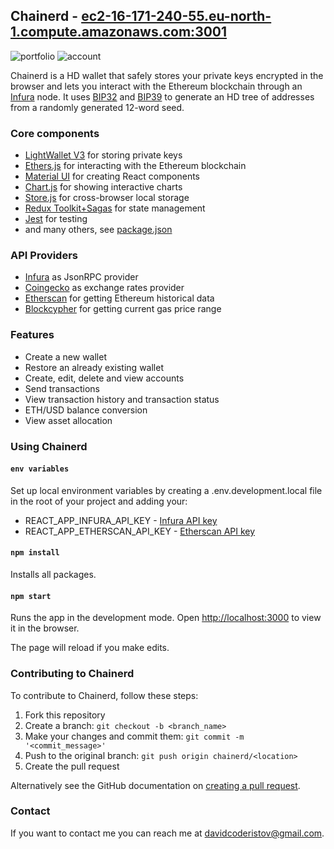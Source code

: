 ## Chainerd - [ec2-16-171-240-55.eu-north-1.compute.amazonaws.com:3001](http://ec2-16-171-240-55.eu-north-1.compute.amazonaws.com:3001/)

![portfolio](https://user-images.githubusercontent.com/85624034/197272611-e25e2368-73b3-471e-b017-e6bb0ac6b0d4.jpg)
![account](https://user-images.githubusercontent.com/85624034/197272626-a7664641-c23f-4db2-8b6d-fc9c2152dd7f.jpg)

Chainerd is a HD wallet that safely stores your private keys encrypted in the browser and lets you interact with the Ethereum blockchain through an [Infura](https://infura.io/) node. It uses [BIP32](https://github.com/bitcoin/bips/blob/master/bip-0032.mediawiki) and [BIP39](https://github.com/bitcoin/bips/blob/master/bip-0039.mediawiki) to generate an HD tree of addresses from a randomly generated 12-word seed.

### Core components
- [LightWallet V3](https://github.com/ConsenSys/eth-lightwallet) for storing private keys
- [Ethers.js](https://docs.ethers.io/v5/) for interacting with the Ethereum blockchain
- [Material UI](https://mui.com/) for creating React components
- [Chart.js](https://www.chartjs.org/) for showing interactive charts
- [Store.js](https://www.npmjs.com/package/store-js) for cross-browser local storage
- [Redux Toolkit+Sagas](https://redux-toolkit.js.org/) for state management
- [Jest](https://jestjs.io/) for testing
- and many others, see [package.json](https://github.com/davidcoderistov/chainerd/blob/master/package.json)

### API Providers
- [Infura](https://infura.io/) as JsonRPC provider
- [Coingecko](https://www.coingecko.com/) as exchange rates provider
- [Etherscan](https://etherscan.io/) for getting Ethereum historical data
- [Blockcypher](https://www.blockcypher.com/) for getting current gas price range

### Features
- Create a new wallet
- Restore an already existing wallet
- Create, edit, delete and view accounts
- Send transactions
- View transaction history and transaction status
- ETH/USD balance conversion
- View asset allocation

### Using Chainerd

#### `env variables`

Set up local environment variables by creating a .env.development.local file in the root of your project and adding your:
- REACT_APP_INFURA_API_KEY - [Infura API key](https://infura.io/)
- REACT_APP_ETHERSCAN_API_KEY - [Etherscan API key](https://etherscan.io/)

#### `npm install`

Installs all packages.

#### `npm start`

Runs the app in the development mode.
Open [http://localhost:3000](http://localhost:3000) to view it in the browser.

The page will reload if you make edits.

### Contributing to Chainerd

To contribute to Chainerd, follow these steps:
1. Fork this repository
2. Create a branch: `git checkout -b <branch_name>`
3. Make your changes and commit them: `git commit -m '<commit_message>'`
4. Push to the original branch: `git push origin chainerd/<location>`
5. Create the pull request

Alternatively see the GitHub documentation on [creating a pull request](https://docs.github.com/en/pull-requests/collaborating-with-pull-requests/proposing-changes-to-your-work-with-pull-requests/creating-a-pull-request).

### Contact

If you want to contact me you can reach me at [davidcoderistov@gmail.com](mailto:davidcoderistov@gmail.com).
